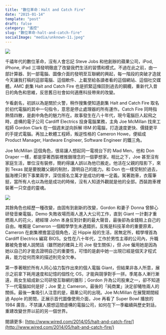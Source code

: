 ```yaml
---
title: "數位革命：Halt and Catch Fire"
date: "2015-01-14"
template: "post"
draft: false
category: "遙控"
slug: "數位革命-halt-and-catch-fire"
socialImage: "media/unknown-11.jpeg"
---
```


![](/media/unknown-11.jpeg)

千禧年代的數位革命，沒有人會忘記 Steve Jobs 和他創辦的蘋果公司，iPod, iPhone, iPad 三項發明徹底了改變我們生活的習慣和模式。不過在此之前，由一部計算器、到一部電腦、圖像介面的發明至互聯網的興起，每一階段的突破才造就今天讓我打稿的這部電腦、這個軟件、上載至給各讀者看的這個網站、這個社交媒體。AMC 劇集 Halt and Catch Fire 也是抓緊這條回到過去的鋼纜，重新代入昔日的角色和思維，反思舊日社會如何適應科技帶來的改變。

乍看劇名，初誤以為是關於火警，稍作搜集便知道劇集 Halt and Catch Fire 取名於初代電腦的其中一句指令，意思是停止處理器的所有運作。Catch Fire 同時指熱情四散，是劇中角色的魅力所在。故事發生在八十年代，現今電腦巨人起飛之時，虛構的電子公司 Cardiff Electrics 投身電腦業務，主角 Joe McMillan 找來工程師 Gordon Clark 在一個週末逆向拆解 IBM 的電腦，打造速度更快、價錢更平的手提式電腦。再加上軟體工程師，叛逆性格的 Cameron Howe，便組成 Product Manager, Hardware Engineer, Software Engineer 的鐵三角。

Joe McMillan 這個角色，很易讓人想起同一電視台下的 Mad Men，他和 Don Draper 一樣，都是穿著西裝裡推銷理念的一個夢想家。相比之下，Joe 甚至沒有家庭生活，單位沒有裝修，簡約得讓人誤以為他已搬走。他活在父親的陰影下，來到 Texas 就是要脫離父親的制肘，證明自己的能力。和 Don 也一樣受制於過去，腦海裡只剩下事業兩字，深信揚名立萬才是成功的唯一定義。駕著跑車，衣履筆挺，當所有人也以為他是成功的時候，沒有人知道外觀就是他的全部。西裝跑車裡裝著一只空虛的靈魂。

![](media/haltandcatchfire-1.jpg)

其餘角色也經歷一種改變，由固有到創新的改變，Gordon 和妻子 Donna 曾醉心研發音樂電腦，Demo 失敗收場而兩人進入大公司工作，直到 Giant 一計劃才重燃兩人的花火，總經理 John 本身反對計劃的最大聲音，最後卻為金錢賠上自己的自由。唯獨是 Cameron 一個輟學學生未遇錯折。反叛是科技革命的重要原素，Cameron 在劇集裡擔當這個角色，近 Hippie 般的生活，居無定所，輟學埋首為 Cardiff Electrics 編寫 BIOS。女性在八十年代，工作於男性主導的公司內，升職難被免會被人說閒話（雖然她的確與上司 Joe 發生關係），但 Joe 僱用她是因為她以自己的才能去證明自己的重要性，可惜的是劇中她一出現已經是個天才程式員，能力從何而來的描述則完全欠奉。

第一季著眼於所有人同心協力製作出來的個人電腦 Giant，但結果非各人所意，展示之前拿下耗用速度和記憶的個性化 OS，才能與競爭對手一拼。季尾各人漸行漸遠，兩女生組成新公司研發互聯網的雛形；Gordon 升為公司股東之一，卻不知道下一代電腦如何是好；Joe 愛上 Cameron，最後的「純商業」決定卻犧牲兩人的關係。最後一集吸引人注意的是，蘋果公司的出現。Joe McMillan 在展覽期間經過 Apple 的房間，正展示首代圖像使用介面，Joe 再看了 Super Bowl 播放的 1984 廣告，不禁讓人臆想這間虛構的電腦公司，如何在下一季繼續與歷史對話，重建改變世界以前的另一個世界。

閱讀更多: [http://www.wired.com/2014/05/halt-and-catch-fire/](http://www.wired.com/2014/05/halt-and-catch-fire/)
